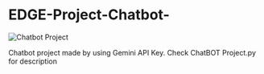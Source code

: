 # EDGE-Project-Chatbot-
![Chatbot Project](https://github.com/user-attachments/assets/947dbd2a-dac9-4e61-81e1-5e6612c36e47)

Chatbot project made by using Gemini API Key.
Check ChatBOT Project.py for description
